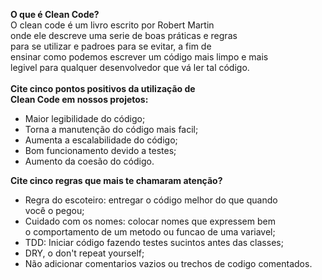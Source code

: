 <strong>O que é Clean Code?</strong>
<br>
O clean code é um livro escrito por Robert Martin
<br>
onde ele descreve uma serie de boas práticas e regras
<br>
para se utilizar e padroes para se evitar, a fim de
<br>
ensinar como podemos escrever um código mais limpo e mais
<br>
legivel para qualquer desenvolvedor que vá ler tal código.
<br>
<br>
<strong>Cite cinco pontos positivos da utilização de
<br>
Clean Code em nossos projetos:</strong>
<ul>
    <li>Maior legibilidade do código;</li>
    <li>Torna a manutenção do código mais facil;</li>
    <li>Aumenta a escalabilidade do código;</li>
    <li>Bom funcionamento devido a testes;</li>
    <li>Aumento da coesão do código.</li>
</ul>
<Strong>Cite cinco regras que mais te chamaram atenção?</Strong>
<ul>
    <li>Regra do escoteiro: entregar o código melhor do que quando
    <br> você o pegou;
    </li>
    <li>Cuidado com os nomes: colocar nomes que expressem bem
    <br> o comportamento de um metodo ou funcao de uma variavel;
    </li>
    <li>TDD: Iniciar código fazendo testes sucintos antes das classes;</li>
    <li>DRY, o don't repeat yourself;</li>
    <li>Não adicionar comentarios vazios ou trechos de codigo comentados.</li>
</ul>